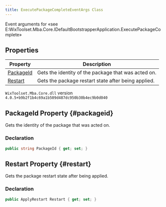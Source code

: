```yaml
---
title: ExecutePackageCompleteEventArgs Class
---
```

Event arguments for «see E:WixToolset.Mba.Core.IDefaultBootstrapperApplication.ExecutePackageComplete»
## Properties
| Property | Description |
| ------ | ----------- |
| [PackageId](#packageid) | Gets the identity of the package that was acted on. |
| [Restart](#restart) | Gets the package restart state after being applied. |
`WixToolset.Mba.Core.dll` version `4.0.5+b9b2f1b4c69a1b509d487dc950b30b4ec9b0d040`
## PackageId Property {#packageid}
Gets the identity of the package that was acted on.
### Declaration
```cs
public string PackageId { get; set; }
```
## Restart Property {#restart}
Gets the package restart state after being applied.
### Declaration
```cs
public ApplyRestart Restart { get; set; }
```
